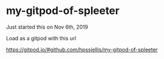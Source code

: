 # my-gitpod-of-spleeter

Just started this on Nov 6th, 2019

Load as a gitpod with this url

https://gitpod.io/#github.com/hpssjellis/my-gitpod-of-spleeter


